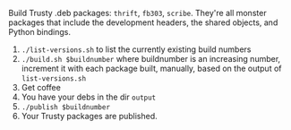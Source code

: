 Build Trusty .deb packages: `thrift`, `fb303`, `scribe`. They're all monster packages that include the development headers, the shared objects, and Python bindings.

1. `./list-versions.sh` to list the currently existing build numbers
1. `./build.sh $buildnumber` where buildnumber is an increasing number, increment it with each package built, manually, based on the output of `list-versions.sh`
2. Get coffee
3. You have your debs in the dir `output`
4. `./publish $buildnumber`
5. Your Trusty packages are published.
